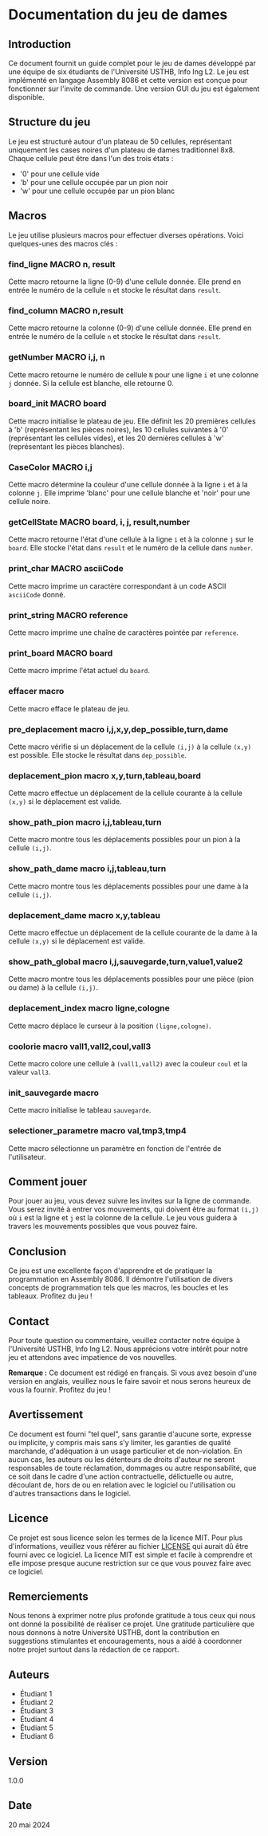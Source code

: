 # Documentation du jeu de dames

## Introduction
Ce document fournit un guide complet pour le jeu de dames développé par une équipe de six étudiants de l'Université USTHB, Info Ing L2. Le jeu est implémenté en langage Assembly 8086 et cette version est conçue pour fonctionner sur l'invite de commande. Une version GUI du jeu est également disponible.

## Structure du jeu
Le jeu est structuré autour d'un plateau de 50 cellules, représentant uniquement les cases noires d'un plateau de dames traditionnel 8x8. Chaque cellule peut être dans l'un des trois états :
- '0' pour une cellule vide
- 'b' pour une cellule occupée par un pion noir
- 'w' pour une cellule occupée par un pion blanc

## Macros
Le jeu utilise plusieurs macros pour effectuer diverses opérations. Voici quelques-unes des macros clés :

### find_ligne MACRO n, result
Cette macro retourne la ligne (0-9) d'une cellule donnée. Elle prend en entrée le numéro de la cellule `n` et stocke le résultat dans `result`.

### find_column MACRO n,result
Cette macro retourne la colonne (0-9) d'une cellule donnée. Elle prend en entrée le numéro de la cellule `n` et stocke le résultat dans `result`.

### getNumber MACRO i,j, n
Cette macro retourne le numéro de cellule `N` pour une ligne `i` et une colonne `j` donnée. Si la cellule est blanche, elle retourne 0.

### board_init MACRO board
Cette macro initialise le plateau de jeu. Elle définit les 20 premières cellules à 'b' (représentant les pièces noires), les 10 cellules suivantes à '0' (représentant les cellules vides), et les 20 dernières cellules à 'w' (représentant les pièces blanches).

### CaseColor MACRO i,j
Cette macro détermine la couleur d'une cellule donnée à la ligne `i` et à la colonne `j`. Elle imprime 'blanc' pour une cellule blanche et 'noir' pour une cellule noire.

### getCellState MACRO board, i, j, result,number
Cette macro retourne l'état d'une cellule à la ligne `i` et à la colonne `j` sur le `board`. Elle stocke l'état dans `result` et le numéro de la cellule dans `number`.

### print_char MACRO asciiCode
Cette macro imprime un caractère correspondant à un code ASCII `asciiCode` donné.

### print_string MACRO reference
Cette macro imprime une chaîne de caractères pointée par `reference`.

### print_board MACRO board
Cette macro imprime l'état actuel du `board`.

### effacer macro
Cette macro efface le plateau de jeu.

### pre_deplacement macro i,j,x,y,dep_possible,turn,dame
Cette macro vérifie si un déplacement de la cellule `(i,j)` à la cellule `(x,y)` est possible. Elle stocke le résultat dans `dep_possible`.

### deplacement_pion macro x,y,turn,tableau,board
Cette macro effectue un déplacement de la cellule courante à la cellule `(x,y)` si le déplacement est valide.

### show_path_pion macro i,j,tableau,turn
Cette macro montre tous les déplacements possibles pour un pion à la cellule `(i,j)`.

### show_path_dame macro i,j,tableau,turn
Cette macro montre tous les déplacements possibles pour une dame à la cellule `(i,j)`.

### deplacement_dame macro x,y,tableau
Cette macro effectue un déplacement de la cellule courante de la dame à la cellule `(x,y)` si le déplacement est valide.

### show_path_global macro i,j,sauvegarde,turn,value1,value2
Cette macro montre tous les déplacements possibles pour une pièce (pion ou dame) à la cellule `(i,j)`.

### deplacement_index macro ligne,cologne
Cette macro déplace le curseur à la position `(ligne,cologne)`.

### coolorie macro vall1,vall2,coul,vall3
Cette macro colore une cellule à `(vall1,vall2)` avec la couleur `coul` et la valeur `vall3`.

### init_sauvegarde macro
Cette macro initialise le tableau `sauvegarde`.

### selectioner_parametre macro  val,tmp3,tmp4
Cette macro sélectionne un paramètre en fonction de l'entrée de l'utilisateur.

## Comment jouer
Pour jouer au jeu, vous devez suivre les invites sur la ligne de commande. Vous serez invité à entrer vos mouvements, qui doivent être au format `(i,j)` où `i` est la ligne et `j` est la colonne de la cellule. Le jeu vous guidera à travers les mouvements possibles que vous pouvez faire.

## Conclusion
Ce jeu est une excellente façon d'apprendre et de pratiquer la programmation en Assembly 8086. Il démontre l'utilisation de divers concepts de programmation tels que les macros, les boucles et les tableaux. Profitez du jeu !

## Contact
Pour toute question ou commentaire, veuillez contacter notre équipe à l'Université USTHB, Info Ing L2. Nous apprécions votre intérêt pour notre jeu et attendons avec impatience de vos nouvelles.

**Remarque :** Ce document est rédigé en français. Si vous avez besoin d'une version en anglais, veuillez nous le faire savoir et nous serons heureux de vous la fournir. Profitez du jeu !

## Avertissement
Ce document est fourni "tel quel", sans garantie d'aucune sorte, expresse ou implicite, y compris mais sans s'y limiter, les garanties de qualité marchande, d'adéquation à un usage particulier et de non-violation. En aucun cas, les auteurs ou les détenteurs de droits d'auteur ne seront responsables de toute réclamation, dommages ou autre responsabilité, que ce soit dans le cadre d'une action contractuelle, délictuelle ou autre, découlant de, hors de ou en relation avec le logiciel ou l'utilisation ou d'autres transactions dans le logiciel.

## Licence
Ce projet est sous licence selon les termes de la licence MIT. Pour plus d'informations, veuillez vous référer au fichier [LICENSE](LICENSE) qui aurait dû être fourni avec ce logiciel. La licence MIT est simple et facile à comprendre et elle impose presque aucune restriction sur ce que vous pouvez faire avec ce logiciel.

## Remerciements
Nous tenons à exprimer notre plus profonde gratitude à tous ceux qui nous ont donné la possibilité de réaliser ce projet. Une gratitude particulière que nous donnons à notre Université USTHB, dont la contribution en suggestions stimulantes et encouragements, nous a aidé à coordonner notre projet surtout dans la rédaction de ce rapport.

## Auteurs
- Étudiant 1
- Étudiant 2
- Étudiant 3
- Étudiant 4
- Étudiant 5
- Étudiant 6

## Version
1.0.0

## Date
20 mai 2024
